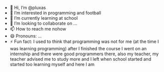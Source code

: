 - 👋 Hi, I’m @pluxas
- 👀 I’m interested in programming and football
- 🌱 I’m currently learning at school
- 💞️ I’m looking to collaborate on ...
- 📫 How to reach me nohow
- 😄 Pronouns: ...
- ⚡ Fun fact: I used to think that programming was not for me (at the time I was learning programming) after I finished the course I went on an internship and there were good programmers there, also my teacher, my teacher advised me to study more and I left when school started and started too learning myself and here I am

<!---
pluxas/pluxas is a ✨ special ✨ repository because its `README.md` (this file) appears on your GitHub profile.
You can click the Preview link to take a look at your changes.
--->
